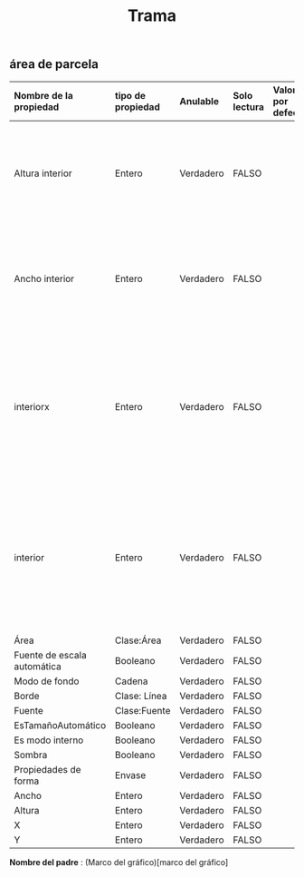 ﻿---
title: Trama
second_title: Aspose.Cells Cloud Documen
type: docs
url: /es/specification/model/plotarea/
description: "Aspose.Cells Especificación del modelo de nube: PlotArea. Maneje sin esfuerzo Excel y otros documentos de hoja de cálculo con funciones como abrir, generar, editar, dividir, fusionar, comparar y convertir."
weight: 50
---
## **área de parcela**

 

| Nombre de la propiedad| tipo de propiedad| Anulable| Solo lectura| Valor por defecto| Descripción|
|:- |:- |:- |:- |:- |:- |
| Altura interior| Entero| Verdadero| FALSO|| Obtiene o establece la altura del área del gráfico en unidades de 1/4000 del área del gráfico.|
| Ancho interior| Entero| Verdadero| FALSO|| Obtiene o establece el ancho del área del gráfico en unidades de 1/4000 del área del gráfico.|
| interiorx| Entero| Verdadero| FALSO||Obtiene u obtiene la coordenada x de la esquina superior superior del área del gráfico en unidades de 1/4000 del área del gráfico.|
| interior| Entero| Verdadero| FALSO||Obtiene u obtiene la coordenada x de la esquina superior superior del área del gráfico en unidades de 1/4000 del área del gráfico.|
| Área| Clase:Área| Verdadero| FALSO|||
| Fuente de escala automática| Booleano| Verdadero| FALSO|||
| Modo de fondo| Cadena| Verdadero| FALSO|||
| Borde| Clase: Línea| Verdadero| FALSO|||
| Fuente| Clase:Fuente| Verdadero| FALSO|||
| EsTamañoAutomático| Booleano| Verdadero| FALSO|||
| Es modo interno| Booleano| Verdadero| FALSO|||
| Sombra| Booleano| Verdadero| FALSO|||
| Propiedades de forma| Envase| Verdadero| FALSO|||
| Ancho| Entero| Verdadero| FALSO|||
| Altura| Entero| Verdadero| FALSO|||
| X| Entero| Verdadero| FALSO|||
| Y| Entero| Verdadero| FALSO|||

**Nombre del padre** : (Marco del gráfico)[marco del gráfico]